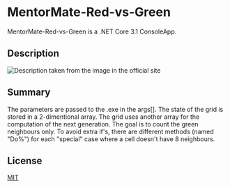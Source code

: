 # MentorMate-Red-vs-Green

MentorMate-Red-vs-Green is a .NET Core 3.1 ConsoleApp.

## Description

![Description taken from the image in the official site](https://lh6.googleusercontent.com/aQF3JLAC8AmBhRtTEha1q6U4fi60jWJ_oH-RcpX6sAgWW4uPw_LPro-QmjYX9jG9-lOro6ZJ_MkNHoZDXbhIPcoQbWlEPliRVhNmgUTibTPL8U2IV6Ocw62M4hjE=w693)

## Summary

The parameters are passed to the .exe in the args[]. The state of the grid is stored in a 2-dimentional array. The grid uses another array for the computation of the next generation.
The goal is to count the green neighbours only. To avoid extra if's, there are different methods (named "Do%") for each "special" case where a cell doesn't have 8 neighbours.

## License
[MIT](https://choosealicense.com/licenses/mit/)
